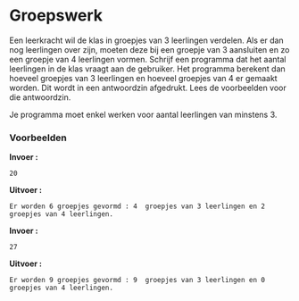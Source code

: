 # Groepswerk

Een leerkracht wil de klas in groepjes van 3 leerlingen verdelen. 
Als er dan nog leerlingen over zijn, moeten deze bij een groepje van 3 aansluiten en zo een groepje van 4 leerlingen vormen. 
Schrijf een programma dat het aantal leerlingen in de klas vraagt aan de gebruiker. 
Het programma berekent dan hoeveel groepjes van 3 leerlingen en hoeveel groepjes van 4 er gemaakt worden. Dit wordt in een antwoordzin afgedrukt. Lees de voorbeelden voor die antwoordzin.

Je programma moet enkel werken voor aantal leerlingen van minstens 3.


### Voorbeelden

**Invoer :**

    20

**Uitvoer :**

    Er worden 6 groepjes gevormd : 4  groepjes van 3 leerlingen en 2 groepjes van 4 leerlingen.

**Invoer :**

    27

**Uitvoer :**

    Er worden 9 groepjes gevormd : 9  groepjes van 3 leerlingen en 0 groepjes van 4 leerlingen.



